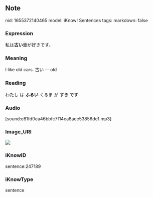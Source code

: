 ## Note
nid: 1655372140465
model: iKnow! Sentences
tags: 
markdown: false

### Expression
私は<b>古い</b>車が好きです。

### Meaning
I like old cars.
古い -- old

### Reading
わたし は <b>ふるい</b> くるま が すき です

### Audio
[sound:e81fd0ea46bbfc7f14ea8aee53856de1.mp3]

### Image_URI
<img src="ebe3d485475e8eb8cd5780afaf280f06.jpg">

### iKnowID
sentence:247189

### iKnowType
sentence

